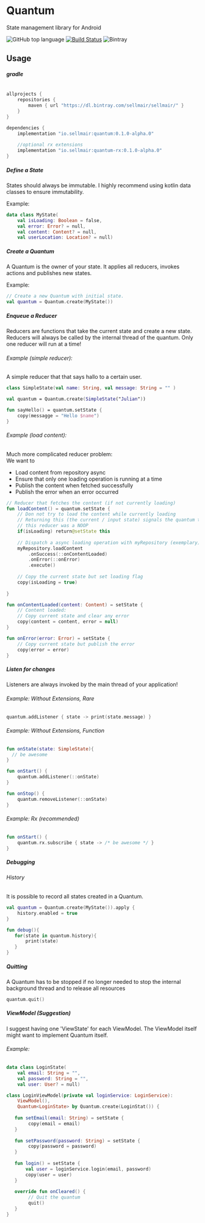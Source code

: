 # Quantum 
State management library for Android

![GitHub top language](https://img.shields.io/github/languages/top/sellmair/quantum.svg)
[![Build Status](https://travis-ci.org/sellmair/looper.svg?branch=develop)](https://travis-ci.org/sellmair/quantum)
![Bintray](https://img.shields.io/bintray/v/sellmair/sellmair/quantum.svg)


## Usage

##### gradle
```groovy

allprojects {
    repositories {
        maven { url "https://dl.bintray.com/sellmair/sellmair/" }
    }
}

dependencies { 
    implementation "io.sellmair:quantum:0.1.0-alpha.0"
    
    //optional rx extensions
    implementation "io.sellmair:quantum-rx:0.1.0-alpha.0"
}
```


##### Define a State
States should always be immutable. I highly recommend using 
kotlin data classes to ensure immutability. 


Example:

```kotlin
data class MyState(
    val isLoading: Boolean = false, 
    val error: Error? = null,
    val content: Content? = null, 
    val userLocation: Location? = null)
```

##### Create a Quantum
A Quantum is the owner of your state. It applies all reducers, 
invokes actions and publishes new states.

Example:


```kotlin
// Create a new Quantum with initial state. 
val quantum = Quantum.create(MyState())
```


##### Enqueue a Reducer
Reducers are functions that take the current state and create a new state. 
Reducers will always be called by the internal thread of the quantum. 
Only one reducer will run at a time!

###### Example (simple reducer): 
A simple reducer that that says hallo to a certain user. 

```kotlin
class SimpleState(val name: String, val message: String = "" )

val quantum = Quantum.create(SimpleState("Julian"))

fun sayHello() = quantum.setState {
    copy(messagge = "Hello $name")
}

```


###### Example (load content): 
Much more complicated reducer problem:  <br>
We want to 
- Load content from repository async
- Ensure that only one loading operation is running at a time
- Publish the content when fetched successfully
- Publish the error when an error occurred 

```kotlin
// Reducer that fetches the content (if not currently loading)
fun loadContent() = quantum.setState {
    // Don not try to load the content while currently loading
    // Returning this (the current / input state) signals the quantum that 
    // this reducer was a NOOP
    if(isLoading) return@setState this
    
    // Dispatch a async loading operation with myRepository (exemplary)
    myRepository.loadContent
        .onSuccess(::onContentLoaded)
        .onError(::onError)
        .execute()
        
    // Copy the current state but set loading flag  
    copy(isLoading = true)
    
}

fun onContentLoaded(content: Content) = setState {
    // Content loaded: 
    // Copy current state and clear any error
    copy(content = content, error = null)
}

fun onError(error: Error) = setState {
    // Copy current state but publish the error
    copy(error = error)
}
```

##### Listen for changes
Listeners are always invoked by the main thread of your application!

###### Example: Without Extensions, Rare

```kotlin
quantum.addListener { state -> print(state.message) }
```

###### Example: Without Extensions, Function

```kotlin
fun onState(state: SimpleState){
  // be awesome
}

fun onStart() {
    quantum.addListener(::onState)
}

fun onStop() {
    quantum.removeListener(::onState)
}
```


###### Example: Rx (recommended)

```kotlin
fun onStart() {
    quantum.rx.subscribe { state -> /* be awesome */ }
}
```


##### Debugging

###### History
It is possible to record all states created in a Quantum. 

```kotlin
val quantum = Quantum.create(MyState()).apply { 
    history.enabled = true
}

fun debug(){
   for(state in quantum.history){
       print(state)
   }
}
```


##### Quitting
A Quantum has to be stopped if no longer needed to stop the internal background 
thread and to release all resources 

```kotlin
quantum.quit()
```


##### ViewModel (Suggestion)
I suggest having one 'ViewState' for each ViewModel. The ViewModel itself
might want to implement Quantum itself. 

###### Example:

```kotlin
data class LoginState(
    val email: String = "",
    val password: String = "", 
    val user: User? = null)

class LoginViewModel(private val loginService: LoginService): 
    ViewModel(), 
    Quantum<LoginState> by Quantum.create(LoginStat()) {
   
   fun setEmail(email: String) = setState {
        copy(email = email)
   }                   
   
   fun setPassword(password: String) = setState {
        copy(password = password)
   }
   
   fun login() = setState {
       val user = loginService.login(email, password)
       copy(user = user)
   }
   
   override fun onCleared() {
        // Quit the quantum
        quit()
   }
}

```